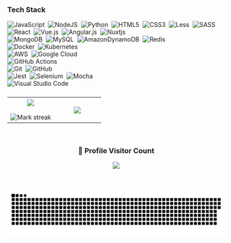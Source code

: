 ### Tech Stack

![JavaScript](https://img.shields.io/badge/javascript-%23323330.svg?style=logo&logo=javascript&logoColor=%23F7DF1E)&nbsp;
![NodeJS](https://img.shields.io/badge/node.js-6DA55F?style=logo&logo=node.js&logoColor=white)&nbsp;
![Python](https://img.shields.io/badge/python-3670A0?style=logo&logo=python&logoColor=ffdd54)&nbsp;
![HTML5](https://img.shields.io/badge/html5-%23E34F26.svg?style=logo&logo=html5&logoColor=white)&nbsp;
![CSS3](https://img.shields.io/badge/css3-%231572B6.svg?style=logo&logo=css3&logoColor=white)&nbsp;
![Less](https://img.shields.io/badge/less-2B4C80?style=logo&logo=less&logoColor=white)&nbsp;
![SASS](https://img.shields.io/badge/SASS-hotpink.svg?style=logo&logo=SASS&logoColor=white)
\
![React](https://img.shields.io/badge/react-%2320232a.svg?style=logo&logo=react&logoColor=%2361DAFB)&nbsp;
![Vue.js](https://img.shields.io/badge/vuejs-%2335495e.svg?style=logo&logo=vuedotjs&logoColor=%234FC08D)&nbsp;
![Angular.js](https://img.shields.io/badge/angular.js-%23E23237.svg?style=logo&logo=angularjs&logoColor=white)&nbsp;
![Nuxtjs](https://img.shields.io/badge/Nuxt-002E3B?style=logo&logo=nuxtdotjs&logoColor=#00DC82)
\
![MongoDB](https://img.shields.io/badge/MongoDB-%234ea94b.svg?style=flat&logo=mongodb&logoColor=white)&nbsp;
![MySQL](https://img.shields.io/badge/mysql-%2300f.svg?style=flat&logo=mysql&logoColor=white)&nbsp;
![AmazonDynamoDB](https://img.shields.io/badge/Amazon%20DynamoDB-4053D6?style=flat&logo=Amazon%20DynamoDB&logoColor=white)&nbsp;
![Redis](https://img.shields.io/badge/redis-%23DD0031.svg?style=flat&logo=redis&logoColor=white)
\
![Docker](https://img.shields.io/badge/docker-%230db7ed.svg?style=logo&logo=docker&logoColor=white)&nbsp;
![Kubernetes](https://img.shields.io/badge/kubernetes-%23326ce5.svg?style=logo&logo=kubernetes&logoColor=white)
\
![AWS](https://img.shields.io/badge/AWS-%23FF9900.svg?style=flat&logo=amazon-aws&logoColor=white)&nbsp;
![Google Cloud](https://img.shields.io/badge/GoogleCloud-%234285F4.svg?style=flat&logo=google-cloud&logoColor=white)
\
![GitHub Actions](https://img.shields.io/badge/github%20actions-%232671E5.svg?style=flat&logo=githubactions&logoColor=white)
\
![Git](https://img.shields.io/badge/-Git-05122A?style=flat&logo=git)&nbsp;
![GitHub](https://img.shields.io/badge/-GitHub-05122A?style=flat&logo=github)
\
![Jest](https://img.shields.io/badge/-jest-%23C21325?style=flat&logo=jest&logoColor=white)&nbsp;
![Selenium](https://img.shields.io/badge/-selenium-%43B02A?style=flat&logo=selenium&logoColor=white)&nbsp;
![Mocha](https://img.shields.io/badge/-mocha-%238D6748?style=flat&logo=mocha&logoColor=white)
\
![Visual Studio Code](https://img.shields.io/badge/Visual%20Studio%20Code-0078d7.svg?style=logo&logo=visual-studio-code&logoColor=white)
  
###

<table border="0" align="center">
<tr border="0">
<td width="50%" align="center">
  
  <img  align="center"  src="https://github-readme-stats.vercel.app/api?username=elephantcastle&theme=github-dark&show_icons=true&count_private=true" />
  <br></br>
  <img  title="🔥 Get streak stats for your profile at git.io/streak-stats" alt="Mark streak" src="https://github-readme-streak-stats.herokuapp.com/?user=elephantcastle&theme=github-dark-blue&hide_border=true" />


  
</td>

<td width="50%" align="center">

  <img  align="center"  src="https://github-readme-stats.anuraghazra1.vercel.app/api/top-langs/?username=elephantcastle&theme=dark&hide_border=true&no-bg=true&no-frame=true&langs_count=10&layout=compact&hide=jupyter%20notebook"/>
  
  </td>
</tr>
</table>

<br>





<div align=center>
  <h3><b>📍 Profile Visitor Count</b></h3>
</div>
    
<!-- retro visitor counter -->  
<p align="center" >   
  <img src="https://profile-counter.glitch.me/elephantcastle/count.svg" />  
</p>



  <br>
  <p align="center">
  <img src="https://github.com/elephantcastle/elephantcastle/raw/output/github-contribution-grid-snake.svg" alt="snake"></center>
</p>

<!--
**elephantcastle/elephantcastle** is a ✨ _special_ ✨ repository because its `README.md` (this file) appears on your GitHub profile.

Here are some ideas to get you started:

- 🔭 I’m currently working on ...
- 🌱 I’m currently learning ...
- 👯 I’m looking to collaborate on ...
- 🤔 I’m looking for help with ...
- 💬 Ask me about ...
- 📫 How to reach me: ...
- 😄 Pronouns: ...
- ⚡ Fun fact: ...
-->
